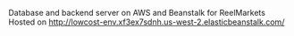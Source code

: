 Database and backend server on AWS and Beanstalk for ReelMarkets
Hosted on http://lowcost-env.xf3ex7sdnh.us-west-2.elasticbeanstalk.com/